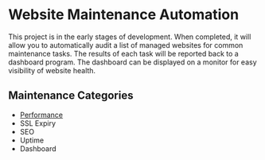 # Website Maintenance Automation
This project is in the early stages of development.  When completed, it will allow you to automatically audit a list of managed websites for common maintenance tasks.  The results of each task will be reported back to a dashboard program.  The dashboard can be displayed on a monitor for easy visibility of website health. 

## Maintenance Categories
* [Performance](https://github.com/dvrs-brad/website-maintenance-automation/performance)
* SSL Expiry
* SEO
* Uptime
* Dashboard



